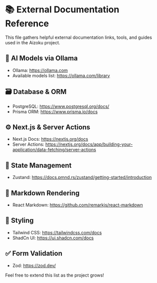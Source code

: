 # 📚 External Documentation Reference

This file gathers helpful external documentation links, tools, and guides used in the Aizoku project.

## 🧠 AI Models via Ollama

- Ollama: https://ollama.com
- Available models list: https://ollama.com/library

## 🗃️ Database & ORM

- PostgreSQL: https://www.postgresql.org/docs/
- Prisma ORM: https://www.prisma.io/docs

## ⚙️ Next.js & Server Actions

- Next.js Docs: https://nextjs.org/docs
- Server Actions: https://nextjs.org/docs/app/building-your-application/data-fetching/server-actions

## 🧼 State Management

- Zustand: https://docs.pmnd.rs/zustand/getting-started/introduction

## 📝 Markdown Rendering

- React Markdown: https://github.com/remarkjs/react-markdown

## 💅 Styling

- Tailwind CSS: https://tailwindcss.com/docs
- ShadCn UI: https://ui.shadcn.com/docs

## ✅ Form Validation

- Zod: https://zod.dev/

Feel free to extend this list as the project grows!

